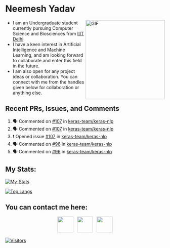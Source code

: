 # Neemesh Yadav

<img align="right" alt="GIF" src="https://c.tenor.com/UZJd1pjj4NMAAAAC/surprised-pikachu.gif" width="250"/>

- I am an Undergraduate student currently pursuing Computer Science and Biosciences from [IIIT Delhi](https://www.iiitd.ac.in/).</br>
- I have a keen interest in Artificial Intelligence and Machine Learning, and am looking forward to collaborate and enter this field in the future.</br>
- I am also open for any project ideas or collaboration. You can connect with me from the handles given below for collaboration or anything else.

## Recent PRs, Issues, and Comments
<!--START_SECTION:activity-->
1. 🗣 Commented on [#107](https://github.com/keras-team/keras-nlp/issues/107) in [keras-team/keras-nlp](https://github.com/keras-team/keras-nlp)
2. 🗣 Commented on [#107](https://github.com/keras-team/keras-nlp/issues/107) in [keras-team/keras-nlp](https://github.com/keras-team/keras-nlp)
3. ❗️ Opened issue [#107](https://github.com/keras-team/keras-nlp/issues/107) in [keras-team/keras-nlp](https://github.com/keras-team/keras-nlp)
4. 🗣 Commented on [#96](https://github.com/keras-team/keras-nlp/issues/96) in [keras-team/keras-nlp](https://github.com/keras-team/keras-nlp)
5. 🗣 Commented on [#96](https://github.com/keras-team/keras-nlp/issues/96) in [keras-team/keras-nlp](https://github.com/keras-team/keras-nlp)
<!--END_SECTION:activity-->

## My Stats:

[![My-Stats](https://github-readme-stats.vercel.app/api?username=Stealth-py&theme=radical&show_icons=true&layout=compact&height=30)](https://github.com/Stealth-py)

[![Top Langs](https://github-readme-stats.vercel.app/api/top-langs/?username=Stealth-py&theme=radical&layout=compact)](https://github.com/Stealth-py)

## You can contact me here:
<p align = "center">
  <a href = "https://twitter.com/NeemeshYadav" target = "_blank" rel = "noopener noreferrer"><img src="https://img.icons8.com/plasticine/100/000000/twitter.png" width="50"/></a>
  &nbsp; <a href = "https://www.linkedin.com/in/neemeshyadav/" target = "_blank" rel = "noopener noreferrer"><img src = "https://img.icons8.com/plasticine/100/000000/linkedin.png" width="50"/></a>
  &nbsp; <a href = "mailto:generalom1234@gmail.com" target = "_blank" rel = "noopener noreferrer"><img src = "https://img.icons8.com/plasticine/100/000000/gmail.png" width="50"/></a>
</p>
  
[![Visitors](https://visitor-badge.glitch.me/badge?page_id=Stealth-py.Stealth-py)](https://visitor-badge.glitch.me/badge?page_id=Stealth-py.Stealth-py)
